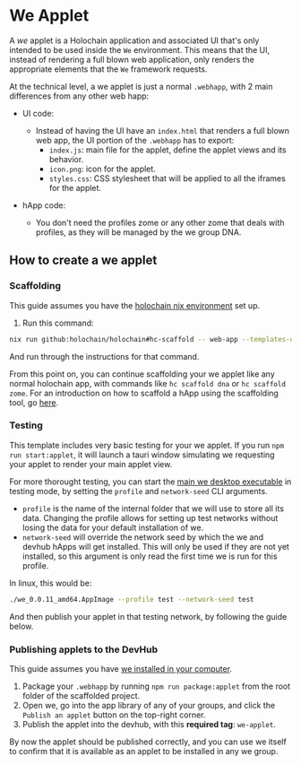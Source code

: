 # We Applet

A *we* applet is a Holochain application and associated UI that's only intended to be used inside the `We` environment. This means that the UI, instead of rendering a full blown web application, only renders the appropriate elements that the `We` framework requests.

At the technical level, a we applet is just a normal `.webhapp`, with 2 main differences from any other web happ:

- UI code:
  - Instead of having the UI have an `index.html` that renders a full blown web app, the UI portion of the `.webhapp` has to export:
    - `index.js`: main file for the applet, define the applet views and its behavior.
    - `icon.png`: icon for the applet.
    - `styles.css`: CSS stylesheet that will be applied to all the iframes for the applet.

- hApp code:
  - You don't need the profiles zome or any other zome that deals with profiles, as they will be managed by the we group DNA.

##  How to create a we applet

### Scaffolding

This guide assumes you have the [holochain nix environment](https://developer.holochain.org/quick-start/) set up.

1. Run this command: 

```bash
nix run github:holochain/holochain#hc-scaffold -- web-app --templates-url https://github.com/lightningrodlabs/we-applet
```

And run through the instructions for that command.

From this point on, you can continue scaffolding your we applet like any normal holochain app, with commands like `hc scaffold dna` or `hc scaffold zome`. For an introduction on how to scaffold a hApp using the scaffolding tool, go [here](https://developer.holochain.org/get-building/).

### Testing

This template includes very basic testing for your we applet. If you run `npm run start:applet`, it will launch a tauri window simulating we requesting your applet to render your main applet view.

For more thorought testing, you can start the [main we desktop executable](https://github.com/lightningrodlabs/we/releases) in testing mode, by setting the `profile` and `network-seed` CLI arguments.

- `profile` is the name of the internal folder that we will use to store all its data. Changing the profile allows for setting up test networks without losing the data for your default installation of we.
- `network-seed` will override the network seed by which the we and devhub hApps will get installed. This will only be used if they are not yet installed, so this argument is only read the first time we is run for this profile.

In linux, this would be:

```bash
./we_0.0.11_amd64.AppImage --profile test --network-seed test
```

And then publish your applet in that testing network, by following the guide below.

### Publishing applets to the DevHub

This guide assumes you have [we installed in your computer](https://github.com/lightningrodlabs/we/releases).

1. Package your `.webhapp` by running `npm run package:applet` from the root folder of the scaffolded project.
2. Open we, go into the app library of any of your groups, and click the `Publish an applet` button on the top-right corner.
3. Publish the applet into the devhub, with this **required tag**: `we-applet`.

By now the applet should be published correctly, and you can use we itself to confirm that it is available as an applet to be installed in any we group.
